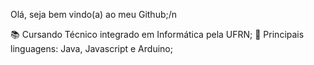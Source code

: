 Olá, seja bem vindo(a) ao meu Github;/n

📚 Cursando Técnico integrado em Informática pela UFRN;
🏅 Principais linguagens: Java, Javascript e Arduino;
